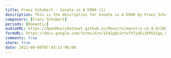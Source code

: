 ```yaml
---
title: Franz Schubert - Sonata in A D960 (1)
description: This is the description for Sonata in A D960 by Franz Schubert
composers: [Franz Schubert]
periods: [Romantic]
audioURL: https://OpenMusicDataset.github.io/Maestro/maestro-v3.0.0/2006/MIDI-Unprocessed_01_R2_2006_01_ORIG_MID--AUDIO_01_R2_2006_02_Track02_wav.midi
formURL: https://docs.google.com/forms/d/e/1FAIpQLScYv7V7jdEi3XPO3Ige_COooOL5LLkiIvdEGJq7XyxLWgXW3Q/viewform
comments: true
share: true
date: 2021-08-08T07:43:13-06:00
---
```

